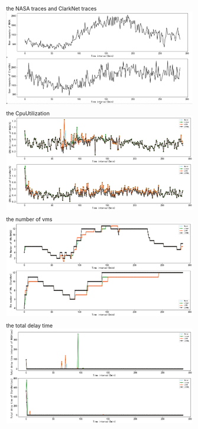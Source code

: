 the NASA traces and   ClarkNet traces
![image](https://github.com/Michael2397/MultivariateForecasting/blob/master/UserRequest.png)

the CpuUtilization
![image](https://github.com/Michael2397/MultivariateForecasting/blob/master/CpuUtilization.png)

the number of vms
![image](https://github.com/Michael2397/MultivariateForecasting/blob/master/TheNumberOfVMS.png)

the total delay time
![image](https://github.com/Michael2397/MultivariateForecasting/blob/master/TotalDelayTime.png)

